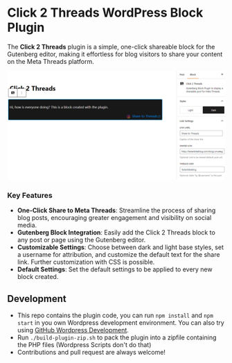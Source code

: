 # Click 2 Threads WordPress Block Plugin

The **Click 2 Threads** plugin is a simple, one-click shareable block for the Gutenberg editor, making it effortless for blog visitors to share your content on the Meta Threads platform.

![Click 2 Threads](Screenshot_Click2Threads.png "Click 2 Threads Screenshot")


### Key Features

* **One-Click Share to Meta Threads**: Streamline the process of sharing blog posts, encouraging greater engagement and visibility on social media.
* **Gutenberg Block Integration**: Easily add the Click 2 Threads block to any post or page using the Gutenberg editor.
* **Customizable Settings**: Choose between dark and light base styles, set a username for attribution, and customize the default text for the share link. Further customization with CSS is possible.
* **Default Settings**: Set the default settings to be applied to every new block created.

## Development
 * This repo contains the plugin code, you can run `npm install` and `npm start` in you own Wordpress development environment. You can also try using [GitHub Wordpress Development](https://github.com/Eetezadi/Gitpod-Wordpress-Development).
 * Run `./build-plugin-zip.sh` to pack the plugin into a zipfile containing the PHP files (Wordpress Scripts don't do that)
 * Contributions and pull request are always welcome!